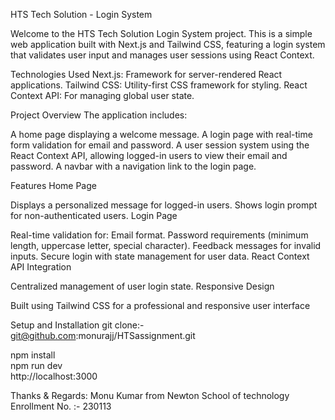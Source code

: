 HTS Tech Solution - Login System

Welcome to the HTS Tech Solution Login System project. This is a simple web application built with Next.js and Tailwind CSS, featuring a login system that validates user input and manages user sessions using React Context.

Technologies Used
Next.js: Framework for server-rendered React applications.
Tailwind CSS: Utility-first CSS framework for styling.
React Context API: For managing global user state.


Project Overview
The application includes:

A home page displaying a welcome message.
A login page with real-time form validation for email and password.
A user session system using the React Context API, allowing logged-in users to view their email and password.
A navbar with a navigation link to the login page.


Features
Home Page

Displays a personalized message for logged-in users.
Shows login prompt for non-authenticated users.
Login Page

Real-time validation for:
Email format.
Password requirements (minimum length, uppercase letter, special character).
Feedback messages for invalid inputs.
Secure login with state management for user data.
React Context API Integration

Centralized management of user login state.
Responsive Design

Built using Tailwind CSS for a professional and responsive user interface


Setup and Installation
git clone:- git@github.com:monurajj/HTSassignment.git


npm install  
npm run dev  
http://localhost:3000  



Thanks & Regards:
Monu Kumar from Newton School of technology
Enrollment No. :- 230113